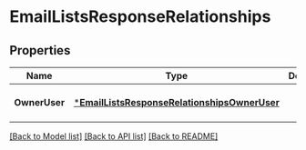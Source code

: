 # EmailListsResponseRelationships

## Properties
Name | Type | Description | Notes
------------ | ------------- | ------------- | -------------
**OwnerUser** | [***EmailListsResponseRelationshipsOwnerUser**](EmailListsResponse_relationships_ownerUser.md) |  | [optional] [default to null]

[[Back to Model list]](../README.md#documentation-for-models) [[Back to API list]](../README.md#documentation-for-api-endpoints) [[Back to README]](../README.md)


